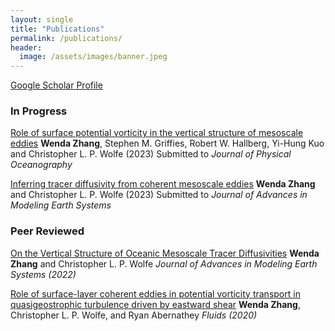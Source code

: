```yaml
---
layout: single
title: "Publications"
permalink: /publications/
header:
  image: /assets/images/banner.jpeg
---
```


[Google Scholar Profile](https://scholar.google.com/citations?user=qZRHaLQAAAAJ&hl=en)

### In Progress
[Role of surface potential vorticity in the vertical structure of mesoscale 
eddies](https://essopenarchive.org/users/558735/articles/670092-the-role-of-surface-potential-vorticity-in-the-vertical-structure-of-mesoscale) 
**Wenda Zhang**, Stephen M. Griffies, Robert W. Hallberg,  Yi-Hung Kuo and Christopher L. P. Wolfe (2023)
Submitted to *Journal of Physical Oceanography*    

[Inferring tracer diffusivity from coherent mesoscale eddies](https://essopenarchive.org/doi/full/10.22541/essoar.169531094.41280900) 
**Wenda Zhang** and Christopher L. P. Wolfe (2023)
Submitted to *Journal of Advances in Modeling Earth Systems* 


### Peer Reviewed
[On the Vertical Structure of Oceanic Mesoscale Tracer Diffusivities](https://agupubs.onlinelibrary.wiley.com/doi/full/10.1029/2021MS002891)
**Wenda Zhang** and Christopher L. P. Wolfe
*Journal of Advances in Modeling Earth Systems (2022)*

[Role of surface-layer coherent eddies in potential vorticity transport in quasigeostrophic turbulence driven by eastward shear](https://www.mdpi.com/2311-5521/5/1/2)
**Wenda Zhang**, Christopher L. P. Wolfe, and Ryan Abernathey
*Fluids (2020)*


